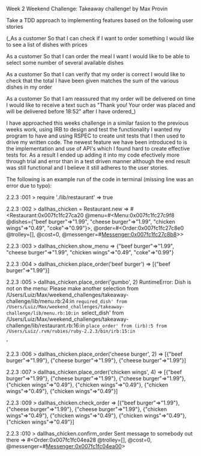 Week 2 Weekend Challenge: Takeaway challenge!
by Max Provin


Take a TDD approach to implementing features based on the following user stories

(_As a customer
So that I can check if I want to order something
I would like to see a list of dishes with prices

As a customer
So that I can order the meal I want
I would like to be able to select some number of several available dishes

As a customer
So that I can verify that my order is correct
I would like to check that the total I have been given matches the sum of the various dishes in my order

As a customer
So that I am reassured that my order will be delivered on time
I would like to receive a text such as "Thank you! Your order was placed and will be delivered before 18:52" after I have ordered_)

I have approached this weeks challenge in a similar fasion to the previous weeks work, using IRB to design and test the functionality I wanted my program to have and using RSPEC to create unit tests that I then used to drive my written code.
The newest feature we have been introduced to is the implementation and use of API's which I found hard to create effective tests for. As a result I ended up adding it into my code efectively more through trial and error than in a test driven manner although the end result was still functional and I believe it still adheres to the user stories.

The following is an example run of the code in terminal (missing line was an error due to typo):

2.2.3 :001 > require './lib/restaurant'
 => true

2.2.3 :002 > dallhas_chicken = Restaurant.new
 => #<Restaurant:0x007fc1fc27ca20 @menu=#<Menu:0x007fc1fc27c9f8 @dishes={"beef burger"=>"1.99", "cheese burger"=>"1.99", "chicken wings"=>"0.49", "coke"=>"0.99"}>, @order=#<Order:0x007fc1fc27c8e0 @trolley=[], @cost=0, @messenger=#<Messenger:0x007fc1fc27c8b8>>>

2.2.3 :003 > dallhas_chicken.show_menu
 => {"beef burger"=>"1.99", "cheese burger"=>"1.99", "chicken wings"=>"0.49", "coke"=>"0.99"}

2.2.3 :004 > dallhas_chicken.place_order('beef burger')
 => [{"beef burger"=>"1.99"}]

2.2.3 :005 > dallhas_chicken.place_order('gumbo', 2)
RuntimeError: Dish is not on the menu: Please make another selection
  from /Users/Luiz/Max/weekend_challenges/takeaway-challenge/lib/menu.rb:24:in `required_dish'
  from /Users/Luiz/Max/weekend_challenges/takeaway-challenge/lib/menu.rb:10:in `select_dish'
  from /Users/Luiz/Max/weekend_challenges/takeaway-challenge/lib/restaurant.rb:16:in `place_order'
  from (irb):5
  from /Users/Luiz/.rvm/rubies/ruby-2.2.3/bin/irb:15:in `<main>'

2.2.3 :006 > dallhas_chicken.place_order('cheese burger', 2)
 => [{"beef burger"=>"1.99"}, {"cheese burger"=>"1.99"}, {"cheese burger"=>"1.99"}]

2.2.3 :007 > dallhas_chicken.place_order('chicken wings', 4)
 => [{"beef burger"=>"1.99"}, {"cheese burger"=>"1.99"}, {"cheese burger"=>"1.99"}, {"chicken wings"=>"0.49"}, {"chicken wings"=>"0.49"}, {"chicken wings"=>"0.49"}, {"chicken wings"=>"0.49"}]

2.2.3 :009 > dallhas_chicken.check_order
 => [{"beef burger"=>"1.99"}, {"cheese burger"=>"1.99"}, {"cheese burger"=>"1.99"}, {"chicken wings"=>"0.49"}, {"chicken wings"=>"0.49"}, {"chicken wings"=>"0.49"}, {"chicken wings"=>"0.49"}]

2.2.3 :010 > dallhas_chicken.confirm_order
Sent message to somebody out there
 => #<Order:0x007fc1fc04ea28 @trolley=[], @cost=0, @messenger=#<Messenger:0x007fc1fc04ea00>>